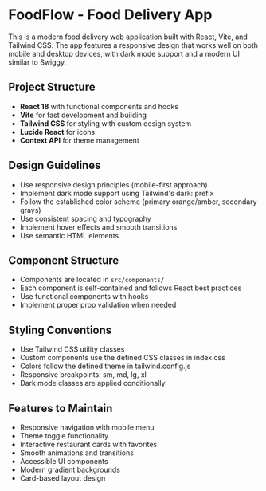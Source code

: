 <!-- Use this file to provide workspace-specific custom instructions to Copilot. For more details, visit https://code.visualstudio.com/docs/copilot/copilot-customization#_use-a-githubcopilotinstructionsmd-file -->

# FoodFlow - Food Delivery App

This is a modern food delivery web application built with React, Vite, and Tailwind CSS. The app features a responsive design that works well on both mobile and desktop devices, with dark mode support and a modern UI similar to Swiggy.

## Project Structure

- **React 18** with functional components and hooks
- **Vite** for fast development and building
- **Tailwind CSS** for styling with custom design system
- **Lucide React** for icons
- **Context API** for theme management

## Design Guidelines

- Use responsive design principles (mobile-first approach)
- Implement dark mode support using Tailwind's dark: prefix
- Follow the established color scheme (primary orange/amber, secondary grays)
- Use consistent spacing and typography
- Implement hover effects and smooth transitions
- Use semantic HTML elements

## Component Structure

- Components are located in `src/components/`
- Each component is self-contained and follows React best practices
- Use functional components with hooks
- Implement proper prop validation when needed

## Styling Conventions

- Use Tailwind CSS utility classes
- Custom components use the defined CSS classes in index.css
- Colors follow the defined theme in tailwind.config.js
- Responsive breakpoints: sm, md, lg, xl
- Dark mode classes are applied conditionally

## Features to Maintain

- Responsive navigation with mobile menu
- Theme toggle functionality
- Interactive restaurant cards with favorites
- Smooth animations and transitions
- Accessible UI components
- Modern gradient backgrounds
- Card-based layout design
